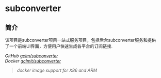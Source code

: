 # subconverter

## 简介
该项目是subconverter项目一站式服务项目，包括后台subconverter服务和提供了一个前端UI界面，方便用户快速生成各平台的订阅链接.

*GitHub [gclm/subconverter](https://github.com/gclm/subconverter)  
Docker [gclmit/subconverter](https://hub.docker.com/r/gclmit/subconverter)*
> *docker image support for X86 and ARM*
